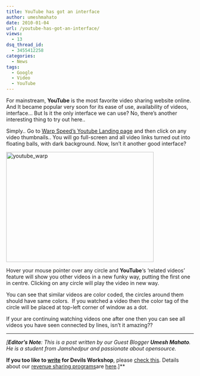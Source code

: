 ```yaml
---
title: YouTube has got an interface
author: umeshmahato
date: 2010-01-04
url: /youtube-has-got-an-interface/
views:
  - 13
dsq_thread_id:
  - 3455412258
categories:
  - News
tags:
  - Google
  - Video
  - YouTube
---
```

For mainstream, **YouTube** is the most favorite video sharing website online. And It became popular very soon for its ease of use, availability of videos, interface… But Is it the only interface we can use? No, there’s another interesting thing to try out here..

Simply.. Go to <a href="http://www.youtube.com/warp_speed" onclick="_gaq.push(['_trackEvent', 'outbound-article', 'http://www.youtube.com/warp_speed', 'Warp Speed&#8217;s Youtube Landing page']);" >Warp Speed&#8217;s Youtube Landing page</a> and then click on any video thumbnails.. You will go full-screen and all video links turned out into floating balls, with dark background. Now, Isn’t it another good interface?

[<img class="wp-image-53256" style="border-top-width: 0px;border-left-width: 0px;border-bottom-width: 0px;border-right-width: 0px" src="http://cdn.devilsworkshop.org/files/2010/01/youtube_warp_thumb1.png" border="0" alt="youtube_warp" width="396" height="296" />][1]

Hover your mouse pointer over any circle and **YouTube**&#8216;s ‘related videos’ feature will show you other videos in a new funky way, putting the first one in centre. Clicking on any circle will play the video in new way.

You can see that similar videos are color coded, the circles around them should have same colors.  If you watched a video then the color tag of the circle will be placed at top-left corner of window as a dot.

If your are continuing watching videos one after one then you can see all videos you have seen connected by lines, isn’t it amazing??

* * *

*[****Editor&#8217;s Note****: This is a post written by our Guest Blogger **Umesh Mahato**. He is a student from Jamshedpur and passionate about opensource.<span style="font-style: normal"> </span>*</p> 

**If you too like to [write][2] for **Devils Workshop****, please <a rel="no follow" href="http://devilsworkshop.org/join-dw/">check this</a>. Details about our [revenue sharing programs][2]are [here][2].]**

 [1]: http://cdn.devilsworkshop.org/files/2010/01/youtube_warp1.png
 [2]: http://devilsworkshop.org/join-dw/
